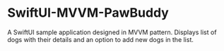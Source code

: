 # SwiftUI-MVVM-PawBuddy
A SwiftUI sample application designed in MVVM pattern. Displays list of dogs with their details and an option to add new dogs in the list.
